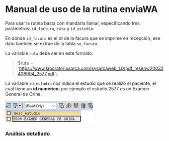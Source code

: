 # Manual de uso de la rutina enviaWA
Para usar la rutina basta con mandarla llamar, especificando tres parámetros:
`id_factura`, `ruta` y `id_estudio`.

En donde `id_facura` es el ot de la facura que se imprime en recepción; ese dato también se extrae de la tabla `so_facura`.

La variable `ruta` debe ser en este formato: 

> $ruta = 'https://www.laboratoriosarca.com/sysarcaweb_1.0/pdf_resenv/20032408004_2577.pdf';

La variable  `id_estudio` nos indica el estudio que se realizó el paciente, el cual tiene un **id numérico**; por ejemplo el estudio 2577 es
un Examen General de Orina.

![alt text](image-1.png)


### Análisis detallado




